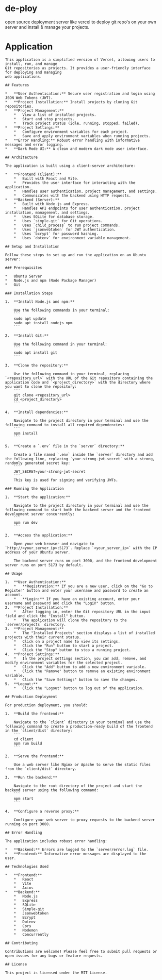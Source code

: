 # de-ploy
open source deployment server like vercel to deploy git repo's on your own server and install &amp; manage your projects.

# Application

    This application is a simplified version of Vercel, allowing users to install, run, and manage 
    Git repositories as projects. It provides a user-friendly interface for deploying and managing 
    web applications.

    ## Features

    *   **User Authentication:** Secure user registration and login using JSON Web Tokens (JWT).
    *   **Project Installation:** Install projects by cloning Git repositories.
    *   **Project Management:**
        *   View a list of installed projects.
        *   Start and stop projects.
        *   Track project status (idle, running, stopped, failed).
    *   **Project Settings:**
        *   Configure environment variables for each project.
        *   Save and apply environment variables when running projects.
    *   **Error Handling:** Robust error handling with informative messages and error logging.
    *   **Dark Mode UI:** A clean and modern dark mode user interface.

    ## Architecture

    The application is built using a client-server architecture:

    *   **Frontend (Client):**
        *   Built with React and Vite.
        *   Provides the user interface for interacting with the application.
        *   Handles user authentication, project management, and settings.
        *   Communicates with the backend using HTTP requests.
    *   **Backend (Server):**
        *   Built with Node.js and Express.
        *   Handles API endpoints for user authentication, project installation, management, and settings.
        *   Uses SQLite for database storage.
        *   Uses `simple-git` for Git operations.
        *   Uses `child_process` to run project commands.
        *   Uses `jsonwebtoken` for JWT authentication.
        *   Uses `bcrypt` for password hashing.
        *   Uses `dotenv` for environment variable management.

    ## Setup and Installation

    Follow these steps to set up and run the application on an Ubuntu server:

    ### Prerequisites

    *   Ubuntu Server
    *   Node.js and npm (Node Package Manager)
    *   Git

    ### Installation Steps

    1.  **Install Node.js and npm:**

        Use the following commands in your terminal:
        ```
        sudo apt update
        sudo apt install nodejs npm
        ```

    2.  **Install Git:**

        Use the following command in your terminal:
        ```
        sudo apt install git
        ```

    3.  **Clone the repository:**

        Use the following command in your terminal, replacing `<repository_url>` with the URL of the Git repository containing the application code and `<project_directory>` with the directory where you want to clone the repository:
        ```
        git clone <repository_url>
        cd <project_directory>
        ```

    4.  **Install dependencies:**

        Navigate to the project directory in your terminal and use the following command to install all required dependencies:
        ```
        npm install
        ```

    5.  **Create a `.env` file in the `server` directory:**

        Create a file named `.env` inside the `server` directory and add the following line, replacing `your-strong-jwt-secret` with a strong, randomly generated secret key:
        ```
        JWT_SECRET=your-strong-jwt-secret
        ```
        This key is used for signing and verifying JWTs.

    ### Running the Application

    1.  **Start the application:**

        Navigate to the project directory in your terminal and use the following command to start both the backend server and the frontend development server concurrently:
        ```
        npm run dev
        ```

    2.  **Access the application:**

        Open your web browser and navigate to `http://<your_server_ip>:5173`. Replace `<your_server_ip>` with the IP address of your Ubuntu server.

        The backend server runs on port 3000, and the frontend development server runs on port 5173 by default.

    ## Usage

    1.  **User Authentication:**
        *   **Registration:** If you are a new user, click on the "Go to Register" button and enter your username and password to create an account.
        *   **Login:** If you have an existing account, enter your username and password and click the "Login" button.
    2.  **Project Installation:**
        *   After logging in, enter the Git repository URL in the input field and click the "Install" button.
        *   The application will clone the repository to the `server/projects` directory.
    3.  **Project Management:**
        *   The "Installed Projects" section displays a list of installed projects with their current status.
        *   Click on a project name to view its settings.
        *   Click the "Run" button to start a project.
        *   Click the "Stop" button to stop a running project.
    4.  **Project Settings:**
        *   In the project settings section, you can add, remove, and modify environment variables for the selected project.
        *   Click the "Add" button to add a new environment variable.
        *   Click the "Remove" button to remove an existing environment variable.
        *   Click the "Save Settings" button to save the changes.
    5.  **Logout:**
        *   Click the "Logout" button to log out of the application.

    ## Production Deployment

    For production deployment, you should:

    1.  **Build the frontend:**

        Navigate to the `client` directory in your terminal and use the following command to create a production-ready build of the frontend in the `client/dist` directory:
        ```
        cd client
        npm run build
        ```

    2.  **Serve the frontend:**

        Use a web server like Nginx or Apache to serve the static files from the `client/dist` directory.

    3.  **Run the backend:**

        Navigate to the root directory of the project and start the backend server using the following command:
        ```
        npm start
        ```

    4.  **Configure a reverse proxy:**

        Configure your web server to proxy requests to the backend server running on port 3000.

    ## Error Handling

    The application includes robust error handling:

    *   **Backend:** Errors are logged to the `server/error.log` file.
    *   **Frontend:** Informative error messages are displayed to the user.

    ## Technologies Used

    *   **Frontend:**
        *   React
        *   Vite
        *   Axios
    *   **Backend:**
        *   Node.js
        *   Express
        *   SQLite
        *   Simple-git
        *   Jsonwebtoken
        *   Bcrypt
        *   Dotenv
        *   Cors
        *   Nodemon
        *   Concurrently

    ## Contributing

    Contributions are welcome! Please feel free to submit pull requests or open issues for any bugs or feature requests.

    ## License

    This project is licensed under the MIT License.

